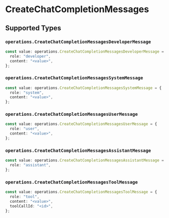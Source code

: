 # CreateChatCompletionMessages


## Supported Types

### `operations.CreateChatCompletionMessagesDeveloperMessage`

```typescript
const value: operations.CreateChatCompletionMessagesDeveloperMessage = {
  role: "developer",
  content: "<value>",
};
```

### `operations.CreateChatCompletionMessagesSystemMessage`

```typescript
const value: operations.CreateChatCompletionMessagesSystemMessage = {
  role: "system",
  content: "<value>",
};
```

### `operations.CreateChatCompletionMessagesUserMessage`

```typescript
const value: operations.CreateChatCompletionMessagesUserMessage = {
  role: "user",
  content: "<value>",
};
```

### `operations.CreateChatCompletionMessagesAssistantMessage`

```typescript
const value: operations.CreateChatCompletionMessagesAssistantMessage = {
  role: "assistant",
};
```

### `operations.CreateChatCompletionMessagesToolMessage`

```typescript
const value: operations.CreateChatCompletionMessagesToolMessage = {
  role: "tool",
  content: "<value>",
  toolCallId: "<id>",
};
```

